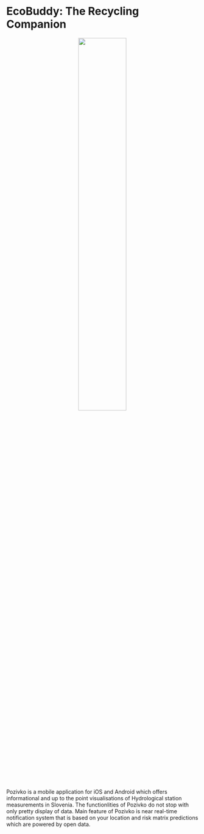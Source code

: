 # EcoBuddy: The Recycling Companion

<p align="center" >
  <img width='50%' heigth='50%' src="https://github.com/BestHack-poggers/besthack-2023/blob/master/images/Character-green_Idle.gif" />
</p>

Pozivko is a mobile application for iOS and Android which offers informational and up to the point visualisations of Hydrological station measurements in Slovenia.
The functionlities of Pozivko do not stop with only pretty display of data. Main feature of Pozivko is near real-time notification system that is based on your location and risk matrix predictions which are powered by open data. 
